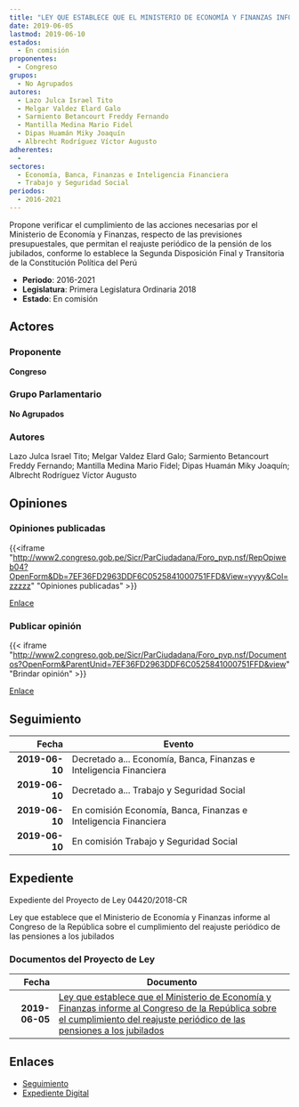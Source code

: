 ```yaml
---
title: "LEY QUE ESTABLECE QUE EL MINISTERIO DE ECONOMÍA Y FINANZAS INFORME A CONGRESO DE LA REPÚBLICA SOBRE EL CUMPLIMIENTO DEL REAJUSTE PERIÓDICO DE LAS PENSIONES A LOS JUBILADOS"
date: 2019-06-05
lastmod: 2019-06-10
estados: 
  - En comisión
proponentes: 
  - Congreso
grupos: 
  - No Agrupados
autores: 
  - Lazo Julca Israel Tito
  - Melgar Valdez Elard Galo
  - Sarmiento Betancourt Freddy Fernando
  - Mantilla Medina Mario Fidel
  - Dipas Huamán Miky Joaquín
  - Albrecht Rodríguez Víctor Augusto
adherentes: 
  - 
sectores: 
  - Economía, Banca, Finanzas e Inteligencia Financiera
  - Trabajo y Seguridad Social
periodos: 
  - 2016-2021
---
```


Propone verificar el cumplimiento de las acciones necesarias por el Ministerio de Economía y Finanzas, respecto de las previsiones presupuestales, que permitan el reajuste periódico de la pensión de los jubilados, conforme lo establece la Segunda Disposición Final y Transitoria de la Constitución Política del Perú

- **Periodo**: 2016-2021
- **Legislatura**: Primera Legislatura Ordinaria 2018
- **Estado**: En comisión

## Actores

### Proponente

**Congreso**

### Grupo Parlamentario

**No Agrupados**

### Autores

Lazo Julca Israel Tito; Melgar Valdez Elard Galo; Sarmiento Betancourt Freddy Fernando; Mantilla Medina Mario Fidel; Dipas Huamán Miky Joaquín; Albrecht Rodríguez Víctor Augusto


## Opiniones

### Opiniones publicadas

{{<iframe "http://www2.congreso.gob.pe/Sicr/ParCiudadana/Foro_pvp.nsf/RepOpiweb04?OpenForm&Db=7EF36FD2963DDF6C0525841000751FFD&View=yyyy&Col=zzzzz" "Opiniones publicadas" >}}

[Enlace](http://www2.congreso.gob.pe/Sicr/ParCiudadana/Foro_pvp.nsf/RepOpiweb04?OpenForm&Db=7EF36FD2963DDF6C0525841000751FFD&View=yyyy&Col=zzzzz)
### Publicar opinión

{{< iframe "http://www2.congreso.gob.pe/Sicr/ParCiudadana/Foro_pvp.nsf/Documentos?OpenForm&ParentUnid=7EF36FD2963DDF6C0525841000751FFD&view" "Brindar opinión" >}}

[Enlace](http://www2.congreso.gob.pe/Sicr/ParCiudadana/Foro_pvp.nsf/Documentos?OpenForm&ParentUnid=7EF36FD2963DDF6C0525841000751FFD&view)

## Seguimiento

| Fecha | Evento |
|------:|--------|
| **2019-06-10** | Decretado a... Economía, Banca, Finanzas e Inteligencia Financiera|
| **2019-06-10** | Decretado a... Trabajo y Seguridad Social|
| **2019-06-10** | En comisión Economía, Banca, Finanzas e Inteligencia Financiera|
| **2019-06-10** | En comisión Trabajo y Seguridad Social|


## Expediente

Expediente del Proyecto de Ley 04420/2018-CR

Ley que establece que el Ministerio de Economía y Finanzas informe al Congreso de la República sobre el cumplimiento del reajuste periódico de las pensiones a los jubilados


### Documentos del Proyecto de Ley

| Fecha | Documento |
|------:|--------|
| **2019-06-05** | [Ley que establece que el Ministerio de Economía y Finanzas informe al Congreso de la República sobre el cumplimiento del reajuste periódico de las pensiones a los jubilados](http://www.leyes.congreso.gob.pe/Documentos/2016_2021/Proyectos_de_Ley_y_de_Resoluciones_Legislativas/PL0442020190605.pdf) |

## Enlaces 

- [Seguimiento](http://www2.congreso.gob.pehttp://www2.congreso.gob.pe/Sicr/TraDocEstProc/CLProLey2016.nsf/f7fff46988ca05b1052578e100829cc7/9499407ab71d72e9052584100081cadd?OpenDocument)
- [Expediente Digital](http://www2.congreso.gob.pehttp://www2.congreso.gob.pe/Sicr/TraDocEstProc/CLProLey2016.nsf/f7fff46988ca05b1052578e100829cc7/9499407ab71d72e9052584100081cadd?OpenDocument&Click=05257FB7005EB655.eb71d0cf91d8294e05256cdf006b5706/$Body/0.1C6C)
